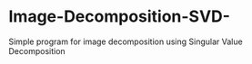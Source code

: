 # Image-Decomposition-SVD-
Simple program for image decomposition using Singular Value Decomposition 
